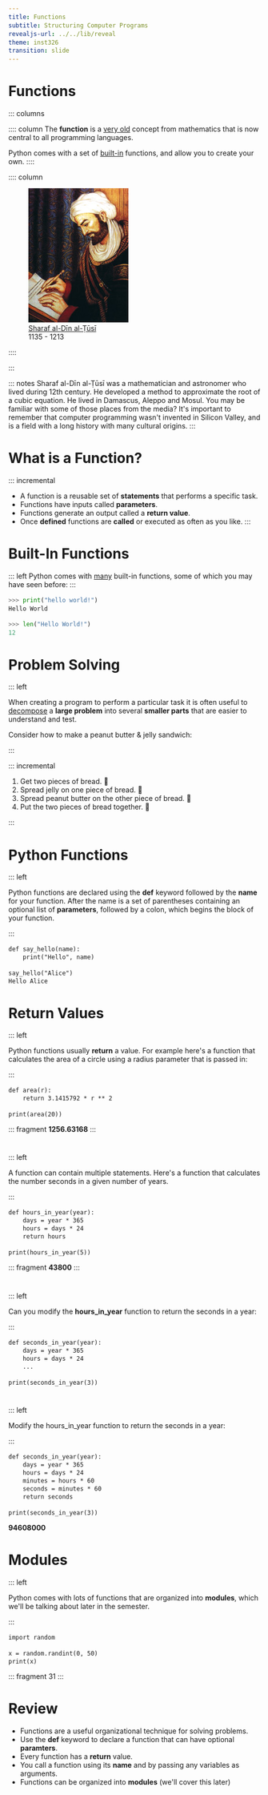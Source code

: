 ```yaml
---
title: Functions
subtitle: Structuring Computer Programs
revealjs-url: ../../lib/reveal
theme: inst326
transition: slide
---
```


# Functions

::: columns

:::: column
The **function** is a [very old] concept from mathematics that is now central to all
programming languages.

Python comes with a set of [built-in] functions, and allow you to create your own.
::::

:::: column

<figure style="width: 50%;">
  <img src="images/sharaf.jpg">
  <figcaption>
    <a href="https://en.wikipedia.org/wiki/Sharaf_al-D%C4%ABn_al-%E1%B9%AC%C5%ABs%C4%AB">Sharaf al-Dīn al-Ṭūsī</a><br>
    1135 - 1213
  </figcaption>
</figure>

::::

:::

[very old]: https://en.wikipedia.org/wiki/History_of_the_function_concept
[built-in]: https://docs.python.org/3/library/functions.html

::: notes
Sharaf al-Dīn al-Ṭūsī was a mathematician and astronomer who lived during 12th
century. He developed a method to approximate the root of a cubic equation.  He lived
in Damascus, Aleppo and Mosul. You may be familiar with some of those places from 
the media? It's important to remember that computer programming wasn't invented 
in Silicon Valley, and is a field with a long history with many cultural origins.
:::

# What is a Function?

::: incremental
* A function is a reusable set of **statements** that performs a specific task.
* Functions have inputs called **parameters**.
* Functions generate an output called a **return value**.
* Once **defined** functions are **called** or executed as often as you like.
:::


# Built-In Functions

::: left
Python comes with [many](https://docs.python.org/3/library/functions.html) built-in
functions, some of which you may have seen before: 
:::

```python
>>> print("hello world!")
Hello World
```

```python
>>> len("Hello World!")
12
```

# Problem Solving

::: left

When creating a program to perform a particular task it is often useful to [decompose]
a **large problem** into several **smaller parts** that are easier to understand
and test.

Consider how to make a peanut butter & jelly sandwich:

:::

::: incremental

1. Get two pieces of bread. 🍞
1. Spread jelly on one piece of bread. 🍓
1. Spread peanut butter on the other piece of bread. 🥜
1. Put the two pieces of bread together. 🥪

:::

[decompose]: https://en.wikipedia.org/wiki/Decomposition_(computer_science)

# Python Functions

::: left

Python functions are declared using the **def** keyword followed by the **name**
for your function. After the name is a set of parentheses containing an optional
list of **parameters**, followed by a colon, which begins the block of your function. 

:::

``` {.python .numberLines}
def say_hello(name):
    print("Hello", name)

say_hello("Alice")
Hello Alice
```

# Return Values

::: left

Python functions usually **return** a value. For example here's a function that
calculates the area of a circle using a radius parameter that is passed
in:

:::

``` {.python .numberLines}
def area(r):
    return 3.1415792 * r ** 2

print(area(20))
```

::: fragment
**1256.63168**
:::

# 

::: left

A function can contain multiple statements. Here's a function that calculates
the number seconds in a given number of years.

:::

``` {.python .numberLines}
def hours_in_year(year):
    days = year * 365
    hours = days * 24
    return hours

print(hours_in_year(5))
```

::: fragment
**43800**
:::

#

::: left

Can you modify the **hours_in_year** function to return the seconds in a year:

:::

``` {.python .numberLines}
def seconds_in_year(year):
    days = year * 365
    hours = days * 24
    ...

print(seconds_in_year(3))
```

#

::: left

Modify the hours_in_year function to return the seconds in a year:

:::

``` {.python .numberLines}
def seconds_in_year(year):
    days = year * 365
    hours = days * 24
    minutes = hours * 60
    seconds = minutes * 60
    return seconds

print(seconds_in_year(3))
```

**94608000**

# Modules

::: left

Python comes with lots of functions that are organized into **modules**, which we'll
be talking about later in the semester.

:::

``` {.python .numberLines}
import random

x = random.randint(0, 50)
print(x)
```

::: fragment
31
:::

# Review

* Functions are a useful organizational technique for solving problems.
* Use the **def** keyword to declare a function that can have optional **paramters**.
* Every function has a **return** value.
* You call a function using its **name** and by passing any variables as arguments.
* Functions can be organized into **modules** (we'll cover this later)

